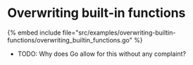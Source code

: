 # Overwriting built-in functions

{% embed include file="src/examples/overwriting-builtin-functions/overwriting_builtin_functions.go" %}

* TODO: Why does Go allow for this without any complaint?


